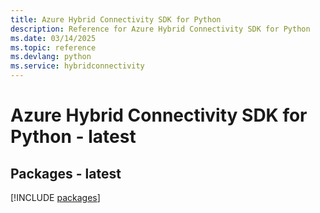 ```yaml
---
title: Azure Hybrid Connectivity SDK for Python
description: Reference for Azure Hybrid Connectivity SDK for Python
ms.date: 03/14/2025
ms.topic: reference
ms.devlang: python
ms.service: hybridconnectivity
---
```

# Azure Hybrid Connectivity SDK for Python - latest
## Packages - latest
[!INCLUDE [packages](hybrid-connectivity-index.md)]
